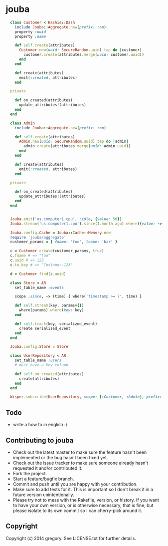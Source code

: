 # jouba


```ruby
  class Customer < Hashie::Dash
    include Jouba::Aggregate.new(prefix: :on)
    property :uuid
    property :name

    def self.create(attributes)
      Customer.new(uuid: SecureRandom.uuid).tap do |customer|
        customer.create(attributes.merge(uuid: customer.uuid))
      end
    end

    def create(attributes)
      emit(:created, attributes)
    end

  private

    def on_created(attributes)
      update_attributes!(attributes)
    end
  end

  class Admin
    include Jouba::Aggregate.new(prefix: :on)

    def self.create(attributes)
      Admin.new(uuid: SecureRandom.uuid).tap do |admin|
        admin.create(attributes.merge(uuid: admin.uuid))
      end
    end

    def create(attributes)
      emit(:created, attributes)
    end

  private

    def on_created(attributes)
      update_attributes!(attributes)
    end
  end


  Jouba.emit('us.computer1.cpu', :idle, {value: 50})
  Jouba.stream('us.computer1.cpu').since(1.month.ago).where({value: ->(v) { v >= 20 }})

  Jouba.config.Cache = Jouba::Cache::Memory.new
  require 'jouba/aggregate'
  customer_params = { fname: 'foo', lname: 'bar' }

  c = Customer.create(customer_params, true)
  c.fname # => "foo"
  c.uuid # => 123
  c.to_key # => "Customer.123"

  d = Customer.find(c.uuid)

```

```ruby
  class Store < AR
    set_table_name :events

    scope :since, -> (time) { where('timestamp >= ?', time) }

    def self.stream(key, params={})
      where(params).where(key: key)
    end

    def self.track(key, serialized_event)
      create serialized_event
    end
  end

  Jouba.config.Store = Store

  class UserRepository < AR
    set_table_name :users
    # must have a key column

    def self.on_created(attributes)
      create(attributes)
    end
  end

  Wisper.subscribe(UserRepository, scope: [:Customer, :Admin], prefix: :on)
```



## Todo
- write a how to in english :)

## Contributing to jouba

* Check out the latest master to make sure the feature hasn't been implemented or the bug hasn't been fixed yet.
* Check out the issue tracker to make sure someone already hasn't requested it and/or contributed it.
* Fork the project.
* Start a feature/bugfix branch.
* Commit and push until you are happy with your contribution.
* Make sure to add tests for it. This is important so I don't break it in a future version unintentionally.
* Please try not to mess with the Rakefile, version, or history. If you want to have your own version, or is otherwise necessary, that is fine, but please isolate to its own commit so I can cherry-pick around it.

## Copyright

Copyright (c) 2014 gregory. See LICENSE.txt for
further details.

